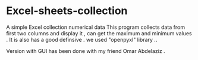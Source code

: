 # Excel-sheets-collection
A simple Excel collection numerical data 
This program collects data from first two columns and display it , can get the maximum and minimum values .
It is also has a good definsive .
we used "openpyxl" library ..

Version with GUI has been done with my friend Omar Abdelaziz .
